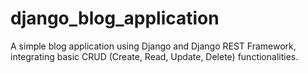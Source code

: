 # django_blog_application
A simple blog application using Django and Django REST Framework, integrating basic CRUD (Create, Read, Update, Delete) functionalities.
